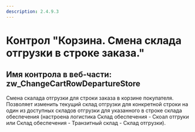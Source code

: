 ```yaml
---
description: 2.4.9.3
---
```


# Контрол "Корзина. Смена склада отгрузки в строке заказа."

## Имя контрола в веб-части: zw\_ChangeCartRowDepartureStore

Смена скалада отгрузки для строки заказа в корзине покупателя. Позволяет изменить текущий склад отгрузки для конкретной строки на один из доступных складов отгрузки для указанного в строке склада обеспечения \(настроена логистика Склад обеспечения - Скоал отгруки или Склад обеспечения - Транзитный склад - Склад отгрузки\).

